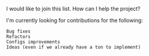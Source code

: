 I would like to join this list. How can I help the project?

I'm currently looking for contributions for the following:

    Bug fixes
    Refactors
    Configs improvements
    Ideas (even if we already have a ton to implement)
